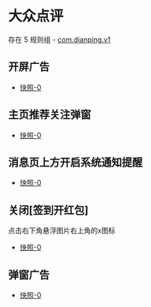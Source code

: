 # 大众点评

存在 5 规则组 - [com.dianping.v1](/src/apps/com.dianping.v1.ts)

## 开屏广告

- [快照-0](https://i.gkd.li/import/12726928)

## 主页推荐关注弹窗

- [快照-0](https://i.gkd.li/import/12727011)

## 消息页上方开启系统通知提醒

- [快照-0](https://i.gkd.li/import/12727070)

## 关闭[签到开红包]

点击右下角悬浮图片右上角的x图标

- [快照-0](https://i.gkd.li/import/12727366)

## 弹窗广告

- [快照-0](https://i.gkd.li/import/13538340)
